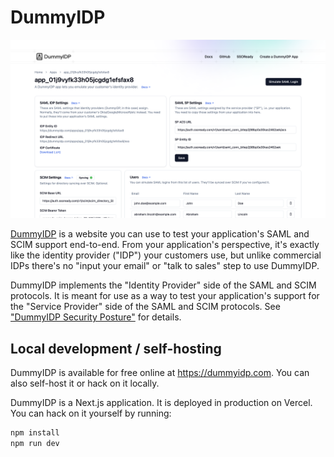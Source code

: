 # DummyIDP

![](screenshot.png)

[DummyIDP](https://ssoready.com/docs/dummyidp) is a website you can use to test
your application's SAML and SCIM support end-to-end. From your application's
perspective, it's exactly like the identity provider ("IDP") your customers use,
but unlike commercial IDPs there's no "input your email" or "talk to sales" step
to use DummyIDP.

DummyIDP implements the "Identity Provider" side of the SAML and SCIM protocols.
It is meant for use as a way to test your application's support for the "Service
Provider" side of the SAML and SCIM protocols. See ["DummyIDP Security
Posture"](https://ssoready.com/docs/dummyidp#dummyidp-security-posture) for
details.

## Local development / self-hosting

DummyIDP is available for free online at https://dummyidp.com. You can also
self-host it or hack on it locally.

DummyIDP is a Next.js application. It is deployed in production on Vercel. You
can hack on it yourself by running:

```bash
npm install
npm run dev
```
